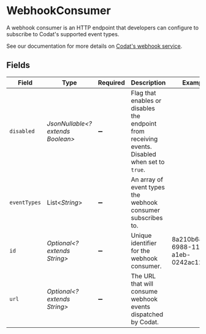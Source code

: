 # WebhookConsumer

﻿A webhook consumer is an HTTP endpoint that developers can configure to subscribe to Codat's supported event types.

See our documentation for more details on [Codat's webhook service](https://docs.codat.io/using-the-api/webhooks/overview).



## Fields

| Field                                                                                          | Type                                                                                           | Required                                                                                       | Description                                                                                    | Example                                                                                        |
| ---------------------------------------------------------------------------------------------- | ---------------------------------------------------------------------------------------------- | ---------------------------------------------------------------------------------------------- | ---------------------------------------------------------------------------------------------- | ---------------------------------------------------------------------------------------------- |
| `disabled`                                                                                     | *JsonNullable<? extends Boolean>*                                                              | :heavy_minus_sign:                                                                             | Flag that enables or disables the endpoint from receiving events. Disabled when set to `true`. |                                                                                                |
| `eventTypes`                                                                                   | List<*String*>                                                                                 | :heavy_minus_sign:                                                                             | An array of event types the webhook consumer subscribes to.                                    |                                                                                                |
| `id`                                                                                           | *Optional<? extends String>*                                                                   | :heavy_minus_sign:                                                                             | Unique identifier for the webhook consumer.                                                    | 8a210b68-6988-11ed-a1eb-0242ac120002                                                           |
| `url`                                                                                          | *Optional<? extends String>*                                                                   | :heavy_minus_sign:                                                                             | The URL that will consume webhook events dispatched by Codat.                                  |                                                                                                |